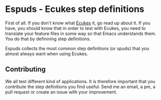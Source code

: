 # Espuds - Ecukes step definitions

First of all. If you don't know what
[Ecukes](http://github.com/rejeep/ecukes)
it, go read up about it. If you have, you should know that in order to
test with Ecukes, you need to translate your feature files in some way
so that Emacs understands them. You do that by definining step
definitions.

Espuds collects the most common step definitions (or spuds) that you
almost always want when using Ecukes.

## Contributing
We all test different kind of applications. It is therefore important
that you contribute the step definitions you find useful. Send me an
email, a pm, a pull request or create an issue with your improvement.
